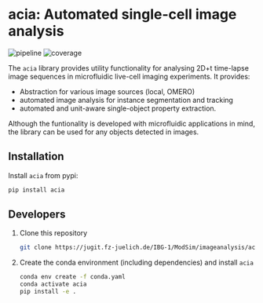 # **acia**: Automated single-cell image analysis

![pipeline](https://jugit.fz-juelich.de/IBG-1/ModSim/imageanalysis/acia/badges/master/pipeline.svg)
![coverage](https://jugit.fz-juelich.de/IBG-1/ModSim/imageanalysis/acia/badges/master/coverage.svg)

The `acia` library provides utility functionality for analysing 2D+t time-lapse image sequences in microfluidic live-cell imaging experiments. It provides:
- Abstraction for various image sources (local, OMERO)
- automated image analysis for instance segmentation and tracking
- automated and unit-aware single-object property extraction.

Although the funtionality is developed with microfluidic applications in mind, the library can be used for any objects detected in images.

## Installation

Install `acia` from pypi:

```bash
pip install acia
```


## Developers

1. Clone this repository
    ```bash
    git clone https://jugit.fz-juelich.de/IBG-1/ModSim/imageanalysis/acia
    ```

2. Create the conda environment (including dependencies) and install `acia`

    ```bash
    conda env create -f conda.yaml
    conda activate acia
    pip install -e .
    ```
